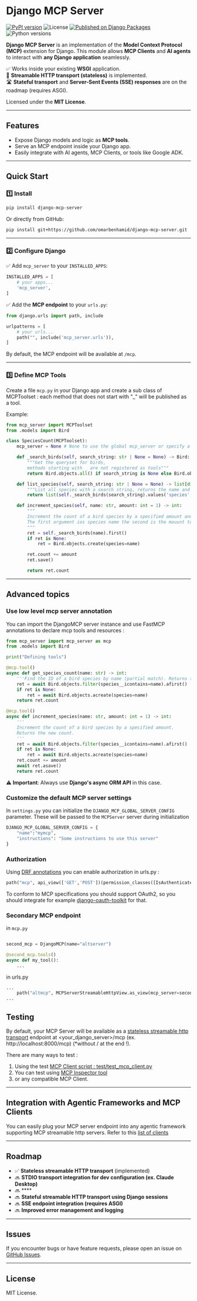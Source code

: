 # Django MCP Server

[![PyPI version](https://img.shields.io/pypi/v/django-mcp-server)](https://pypi.org/project/django-mcp-server/)
![License](https://img.shields.io/pypi/l/django-mcp-server)
[![Published on Django Packages](https://img.shields.io/badge/Published%20on-Django%20Packages-0c3c26)](https://djangopackages.org/packages/p/django-mcp-server/)
![Python versions](https://img.shields.io/pypi/pyversions/django-mcp-server)

**Django MCP Server** is an implementation of the **Model Context Protocol (MCP)** extension for Django. This module allows **MCP Clients** and **AI agents** to interact with **any Django application** seamlessly.

✅ Works inside your existing **WSGI** application.  
🚀 **Streamable HTTP transport (stateless)** is implemented.  
🛣️ **Stateful transport** and **Server-Sent Events (SSE) responses** are on the roadmap (requires ASGI).  

Licensed under the **MIT License**.

---

## Features

- Expose Django models and logic as **MCP tools**.
- Serve an MCP endpoint inside your Django app.
- Easily integrate with AI agents, MCP Clients, or tools like Google ADK.

---

## Quick Start

### 1️⃣ Install

```bash
pip install django-mcp-server
```

Or directly from GitHub:

```bash
pip install git+https://github.com/omarbenhamid/django-mcp-server.git
```

---

### 2️⃣ Configure Django

✅ Add `mcp_server` to your `INSTALLED_APPS`:

```python
INSTALLED_APPS = [
    # your apps...
    'mcp_server',
]
```

✅ Add the **MCP endpoint** to your `urls.py`:

```python
from django.urls import path, include

urlpatterns = [
    # your urls...
    path("", include('mcp_server.urls')),
]
```

By default, the MCP endpoint will be available at `/mcp`.

---

### 3️⃣ Define MCP Tools

Create a file `mcp.py` in your Django app and create a sub class of MCPToolset : each method that does
not start with "_" will be published as a tool.

Example:
```python
from mcp_server import MCPToolset
from .models import Bird

class SpeciesCount(MCPToolset):
    mcp_server = None # None to use the global mcp_server or specify a local one, if so you need to register it in urls.py see readme

    def _search_birds(self, search_string: str | None = None) -> Bird:
        """Get the queryset for birds,
        methods starting with _ are not registered as tools"""
        return Bird.objects.all() if search_string is None else Bird.objects.filter(species__icontains=search_string)

    def list_species(self, search_string: str | None = None) -> list[dict]:
        """List all species with a search string, returns the name and count of each species found"""
        return list(self._search_birds(search_string).values('species', 'count'))

    def increment_species(self, name: str, amount: int = 1) -> int:
        """
        Increment the count of a bird species by a specified amount and returns tehe new count.
        The first argument ios species name the second is the mouunt to increment with (1) by default.
        """
        ret = self._search_birds(name).first()
        if ret is None:
            ret = Bird.objects.create(species=name)

        ret.count += amount
        ret.save()

        return ret.count
```

---

## Advanced topics

### Use low level mcp server annotation

You can import the DjangoMCP server instance and use FastMCP annotations to declare
mcp tools and resources :

```python
from mcp_server import mcp_server as mcp
from .models import Bird

print("Defining tools")

@mcp.tool()
async def get_species_count(name: str) -> int:
    '''Find the ID of a bird species by name (partial match). Returns the count.'''
    ret = await Bird.objects.filter(species__icontains=name).afirst()
    if ret is None:
        ret = await Bird.objects.acreate(species=name)
    return ret.count

@mcp.tool()
async def increment_species(name: str, amount: int = 1) -> int:
    '''
    Increment the count of a bird species by a specified amount.
    Returns the new count.
    '''
    ret = await Bird.objects.filter(species__icontains=name).afirst()
    if ret is None:
        ret = await Bird.objects.acreate(species=name)
    ret.count += amount
    await ret.asave()
    return ret.count
```

⚠️ **Important**: Always use **Django's async ORM API** in this case.

### Customize the default MCP server settings

In `settings.py` you can initialize the `DJANGO_MCP_GLOBAL_SERVER_CONFIG` parameter. These will be 
passed to the `MCPServer` server during initialization
```python
DJANGO_MCP_GLOBAL_SERVER_CONFIG = {
    "name":"mymcp",
    "instructions": "Some instructions to use this server"
}
```


### Authorization

Using [DRF annotations](https://www.django-rest-framework.org/api-guide/views/#api_view) you can enable authorization in urls.py :
```python
path("mcp", api_view(['GET','POST'])(permission_classes([IsAuthenticated])(MCPServerStreamableHttpView.as_view())))
```

To conform to MCP specifications you should support OAuth2, so you should integrate for example 
[django-oauth-toolkit](https://github.com/jazzband/django-oauth-toolkit) for that.

### Secondary MCP endpoint
in `mcp.py`
```python

second_mcp = DjangoMCP(name="altserver")

@second_mcp.tools()
async def my_tool():
    ...
```

in urls.py 
```python
...
    path("altmcp", MCPServerStreamableHttpView.as_view(mcp_server=second_server))
...
```


## Testing

By default, your MCP Server will be available as a 
[stateless streamable http transport](https://modelcontextprotocol.io/specification/2025-03-26/basic/transports#streamable-http) 
endpoint at <your_django_server>/mcp (ex. http://localhost:8000/mcp) (*without / at the end !).

There are many ways to test :

1. Using the test [MCP Client script : test/test_mcp_client.py](test/test_mcp_client.py)  
2. You can test using [MCP Inspector tool](https://github.com/modelcontextprotocol/inspector) 
3. or any compatible MCP Client.

---

## Integration with Agentic Frameworks and MCP Clients

You can easily plug your MCP server endpoint into any agentic framework supporting MCP streamable http servers.
Refer to this [list of clients](https://modelcontextprotocol.io/clients)

---

## Roadmap

- ✅ **Stateless streamable HTTP transport** (implemented)
- 🔜 **STDIO transport integration for dev configuration (ex. Claude Desktop)**
- 🔜 ****
- 🔜 **Stateful streamable HTTP transport using Django sessions**
- 🔜 **SSE endpoint integration (requires ASGI)**
- 🔜 **Improved error management and logging**

---

## Issues

If you encounter bugs or have feature requests, please open an issue on [GitHub Issues](https://github.com/omarbenhamid/django-mcp-server/issues).

---

## License

MIT License.
